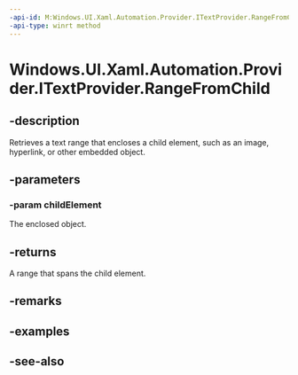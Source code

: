 ```yaml
---
-api-id: M:Windows.UI.Xaml.Automation.Provider.ITextProvider.RangeFromChild(Windows.UI.Xaml.Automation.Provider.IRawElementProviderSimple)
-api-type: winrt method
---
```


<!-- Method syntax
public Windows.UI.Xaml.Automation.Provider.ITextRangeProvider RangeFromChild(Windows.UI.Xaml.Automation.Provider.IRawElementProviderSimple childElement)
-->

# Windows.UI.Xaml.Automation.Provider.ITextProvider.RangeFromChild

## -description
Retrieves a text range that encloses a child element, such as an image, hyperlink, or other embedded object.



## -parameters
### -param childElement
The enclosed object.

## -returns
A range that spans the child element.

## -remarks

## -examples

## -see-also
